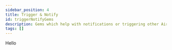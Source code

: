 ```yaml
---
sidebar_position: 4
title: Trigger & Notify
id: triggerNotifyGems
description: Gems which help with notifications or triggering other Airflow Jobs
tags: []
---
```


Hello
